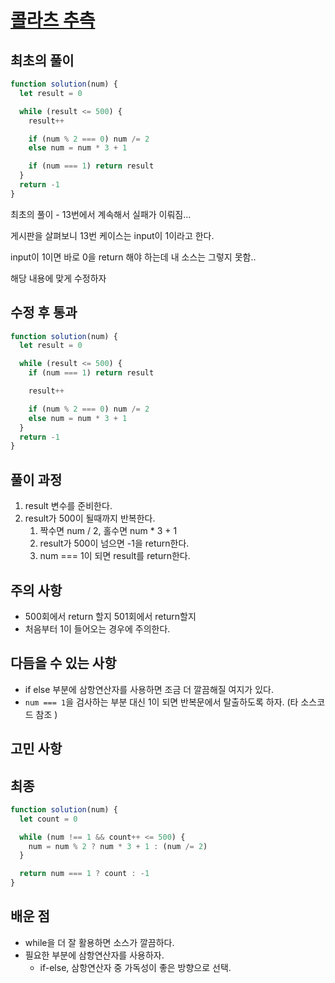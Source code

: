 # [콜라츠 추측](https://programmers.co.kr/learn/courses/30/lessons/12943)

## 최초의 풀이

```javascript
function solution(num) {
  let result = 0

  while (result <= 500) {
    result++

    if (num % 2 === 0) num /= 2
    else num = num * 3 + 1

    if (num === 1) return result
  }
  return -1
}
```

최초의 풀이 - 13번에서 계속해서 실패가 이뤄짐...

게시판을 살펴보니 13번 케이스는 input이 1이라고 한다.

input이 1이면 바로 0을 return 해야 하는데 내 소스는 그렇지 못함..

해당 내용에 맞게 수정하자

## 수정 후 통과

```javascript
function solution(num) {
  let result = 0

  while (result <= 500) {
    if (num === 1) return result

    result++

    if (num % 2 === 0) num /= 2
    else num = num * 3 + 1
  }
  return -1
}
```

## 풀이 과정

1. result 변수를 준비한다.
2. result가 500이 될때까지 반복한다.
   1. 짝수면 num / 2, 홀수면 num \* 3 + 1
   2. result가 500이 넘으면 -1을 return한다.
   3. num === 1이 되면 result를 return한다.

## 주의 사항

- 500회에서 return 할지 501회에서 return할지
- 처음부터 1이 들어오는 경우에 주의한다.

## 다듬을 수 있는 사항

- if else 부분에 삼항연산자를 사용하면 조금 더 깔끔해질 여지가 있다.
- `num === 1`을 검사하는 부분 대신 1이 되면 반복문에서 탈출하도록 하자. (타 소스코드 참조 )

## 고민 사항

## 최종

```javascript
function solution(num) {
  let count = 0

  while (num !== 1 && count++ <= 500) {
    num = num % 2 ? num * 3 + 1 : (num /= 2)
  }

  return num === 1 ? count : -1
}
```

## 배운 점

- while을 더 잘 활용하면 소스가 깔끔하다.
- 필요한 부분에 삼항연산자를 사용하자.
  - if-else, 삼항연산자 중 가독성이 좋은 방향으로 선택.
